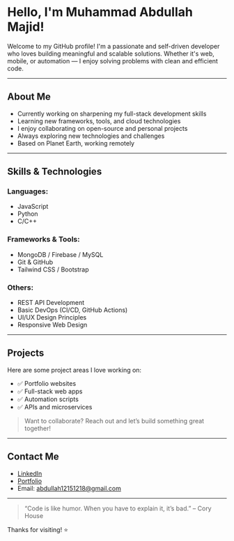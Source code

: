 #  Hello, I'm Muhammad Abdullah Majid!

Welcome to my GitHub profile! I'm a passionate and self-driven developer who loves building meaningful and scalable solutions. Whether it's web, mobile, or automation — I enjoy solving problems with clean and efficient code.

---

##  About Me

-  Currently working on sharpening my full-stack development skills  
-  Learning new frameworks, tools, and cloud technologies  
-  I enjoy collaborating on open-source and personal projects  
-  Always exploring new technologies and challenges  
-  Based on Planet Earth, working remotely   

---

##  Skills & Technologies

### Languages:
- JavaScript 
- Python
- C/C++

### Frameworks & Tools:
- MongoDB / Firebase / MySQL
- Git & GitHub
- Tailwind CSS / Bootstrap

### Others:
- REST API Development
- Basic DevOps (CI/CD, GitHub Actions)
- UI/UX Design Principles
- Responsive Web Design

---

##  Projects

Here are some project areas I love working on:
- ✅ Portfolio websites
- ✅ Full-stack web apps
- ✅ Automation scripts
- ✅ APIs and microservices

> Want to collaborate? Reach out and let’s build something great together!

---

##  Contact Me

-  [LinkedIn](https://linkedin.com/in/muhammad-abdullah-majid-bb229826b)
-  [Portfolio]((https://abdullah-protfolio.vercel.app/))
-  Email: abdullah12151218@gmail.com

---

> “Code is like humor. When you have to explain it, it’s bad.” – Cory House

Thanks for visiting! ⭐
